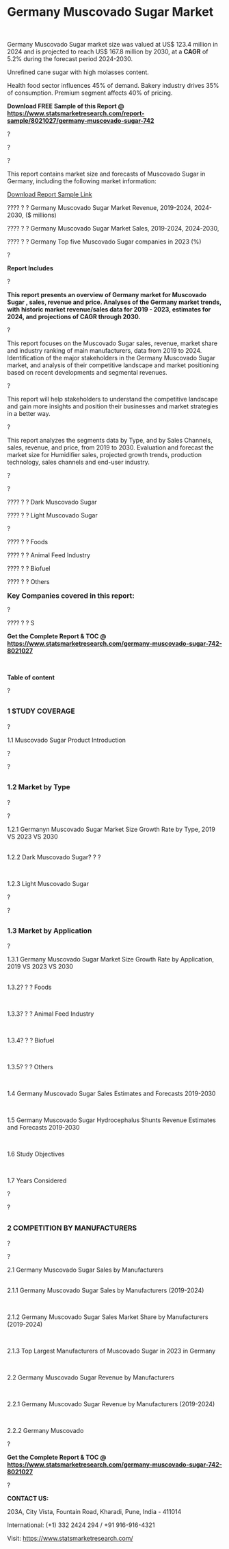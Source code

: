 <h1>Germany Muscovado Sugar Market</h1><br/><p>Germany Muscovado Sugar market size was valued at US$ 123.4 million in 2024 and is projected to reach US$ 167.8 million by 2030, at a <strong>CAGR</strong> of 5.2% during the forecast period 2024-2030.</p>
 
 
 
 <p>Unrefined cane sugar with high molasses content.</p>
 
 
 
 <p>Health food sector influences 45% of demand. Bakery industry drives 35% of consumption. Premium segment affects 40% of pricing.</p>
 
 
 
 <div><b>Download FREE Sample of this Report @ <a href="https://www.statsmarketresearch.com/download-free-sample/8021027/germany-muscovado-sugar-742">https://www.statsmarketresearch.com/report-sample/8021027/germany-muscovado-sugar-742</a></b></div>
 
 
 
 <p>? </p>
 
 
 
 <p>? </p>
 
 
 
 <p>? </p>
 
 
 
 <p>This report contains market size and forecasts of Muscovado Sugar in Germany, including the following market information:</p>
 
 
 
 <p><a href="https://www.statsmarketresearch.com/download-free-sample/8021027/germany-muscovado-sugar-742">Download Report Sample Link</a></p>
 
 
 
 <p>???? ? ? Germany Muscovado Sugar Market Revenue, 2019-2024, 2024-2030, ($ millions)</p>
 
 
 
 <p>???? ? ? Germany Muscovado Sugar Market Sales, 2019-2024, 2024-2030,</p>
 
 
 
 <p>???? ? ? Germany Top five Muscovado Sugar companies in 2023 (%)</p>
 
 
 
 <p>? </p>
 
 
 
 <p><strong>Report Includes</strong></p>
 
 
 
 <p>? </p>
 
 
 
 <p><strong>This report presents an overview of Germany market for Muscovado Sugar , sales, revenue and price. Analyses of the Germany market trends, with historic market revenue/sales data for 2019 - 2023, estimates for 2024, and projections of <strong>CAGR</strong> through 2030.</strong></p>
 
 
 
 <p>? </p>
 
 
 
 <p>This report focuses on the Muscovado Sugar sales, revenue, market share and industry ranking of main manufacturers, data from 2019 to 2024. Identification of the major stakeholders in the Germany Muscovado Sugar market, and analysis of their competitive landscape and market positioning based on recent developments and segmental revenues.</p>
 
 
 
 <p>? </p>
 
 
 
 <p>This report will help stakeholders to understand the competitive landscape and gain more insights and position their businesses and market strategies in a better way.</p>
 
 
 
 <p>? </p>
 
 
 
 <p>This report analyzes the segments data by Type, and by Sales Channels, sales, revenue, and price, from 2019 to 2030. Evaluation and forecast the market size for Humidifier sales, projected growth trends, production technology, sales channels and end-user industry.</p>
 
 
 
 <p>? </p>
 
 
 
 <p>? </p>
 
 
 
 <p>???? ? ? Dark Muscovado Sugar</p>
 
 
 
 <p>???? ? ? Light Muscovado Sugar</p>
 
 
 
 <p>? </p>
 
 
 
 <p>???? ? ? Foods</p>
 
 
 
 <p>???? ? ? Animal Feed Industry</p>
 
 
 
 <p>???? ? ? Biofuel</p>
 
 
 
 <p>???? ? ? Others</p>
 
 
 
 <p><span style="font-size:16px"><strong>Key Companies covered in this report:</strong></span></p>
 
 
 
 <p>? </p>
 
 
 
 <p>???? ? ? S</p>
 
 
 
 <div><b>Get the Complete Report & TOC @ <a href="https://www.statsmarketresearch.com/germany-muscovado-sugar-742-8021027">https://www.statsmarketresearch.com/germany-muscovado-sugar-742-8021027</a></b></div>
 
 
 
 <p><br />
 
 <b>Table of content</b></p>
 
 
 
 <p>? </p>
 
 
 
 <h2><span style="font-size:16px"><strong>1 STUDY COVERAGE</strong></span></h2>
 
 
 
 <p>? </p>
 
 
 
 <p>1.1 Muscovado Sugar Product Introduction</p>
 
 
 
 <p>? </p>
 
 
 
 <p>? </p>
 
 
 
 <h2><span style="font-size:16px"><strong>1.2 Market by Type</strong></span></h2>
 
 
 
 <p>? </p>
 
 
 
 <p>? </p>
 
 
 
 <p>1.2.1 Germanyn Muscovado Sugar Market Size Growth Rate by Type, 2019 VS 2023 VS 2030<br />
 
 <br />
 
 1.2.2 Dark Muscovado Sugar? ? ? <br />
 
 <br />
 
 1.2.3 Light Muscovado Sugar<br />
 
 ? </p>
 
 
 
 <p>? </p>
 
 
 
 <h2><span style="font-size:16px"><strong>1.3 Market by Application</strong></span></h2>
 
 
 
 <p>? </p>
 
 
 
 <p>1.3.1 Germany Muscovado Sugar Market Size Growth Rate by Application, 2019 VS 2023 VS 2030<br />
 
 <br />
 
 1.3.2? ? ? Foods<br />
 
 <br />
 
 1.3.3? ? ? Animal Feed Industry<br />
 
 <br />
 
 1.3.4? ? ? Biofuel<br />
 
 <br />
 
 1.3.5? ? ? Others<br />
 
 <br />
 
 1.4 Germany Muscovado Sugar Sales Estimates and Forecasts 2019-2030<br />
 
 <br />
 
 1.5 Germany Muscovado Sugar Hydrocephalus Shunts Revenue Estimates and Forecasts 2019-2030<br />
 
 <br />
 
 1.6 Study Objectives<br />
 
 <br />
 
 1.7 Years Considered</p>
 
 
 
 <p>? </p>
 
 
 
 <p>? </p>
 
 
 
 <h2><span style="font-size:16px"><strong>2 COMPETITION BY MANUFACTURERS</strong></span></h2>
 
 
 
 <p>? </p>
 
 
 
 <p>? </p>
 
 
 
 <p>2.1 Germany Muscovado Sugar Sales by Manufacturers<br />
 
 <br />
 
 2.1.1 Germany Muscovado Sugar Sales by Manufacturers (2019-2024)<br />
 
 <br />
 
 2.1.2 Germany Muscovado Sugar Sales Market Share by Manufacturers (2019-2024)<br />
 
 <br />
 
 2.1.3 Top Largest Manufacturers of Muscovado Sugar in 2023 in Germany<br />
 
 <br />
 
 2.2 Germany Muscovado Sugar Revenue by Manufacturers<br />
 
 <br />
 
 2.2.1 Germany Muscovado Sugar Revenue by Manufacturers (2019-2024)<br />
 
 <br />
 
 2.2.2 Germany Muscovado</p>
 
 
 
 <p>? </p>
 
 
 
 <div><b>Get the Complete Report & TOC @ <a href="https://www.statsmarketresearch.com/germany-muscovado-sugar-742-8021027">https://www.statsmarketresearch.com/germany-muscovado-sugar-742-8021027</a></b></div>
 
 
 
 <p>? </p>
 
 
 
 <p><b>CONTACT US:</b><br />
 
 203A, City Vista, Fountain Road, Kharadi, Pune, India - 411014<br />
 
 International: (+1) 332 2424 294 / +91 916-916-4321<br />
 
 Visit: <a href="https://www.statsmarketresearch.com/">https://www.statsmarketresearch.com/</a></p>